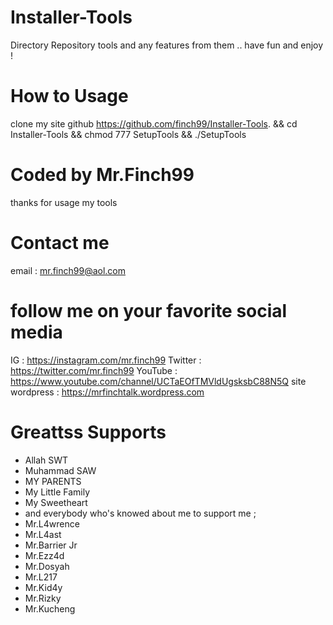 # Installer-Tools
Directory Repository tools and any features from them .. have fun and enjoy ! 
# How to Usage 
clone my site github https://github.com/finch99/Installer-Tools.
 && cd Installer-Tools
 && chmod  777 SetupTools
 && ./SetupTools
# Coded by Mr.Finch99
thanks for usage my tools
# Contact me 
email : mr.finch99@aol.com
# follow me on your favorite social media 
IG : https://instagram.com/mr.finch99
Twitter : https://twitter.com/mr.finch99
YouTube : https://www.youtube.com/channel/UCTaEOfTMVldUgsksbC88N5Q
site wordpress : https://mrfinchtalk.wordpress.com
# Greattss Supports 
- Allah SWT 
- Muhammad SAW
- MY PARENTS
- My Little Family
- My Sweetheart
- and everybody who's knowed about me to support me ; 
- Mr.L4wrence
- Mr.L4ast
- Mr.Barrier Jr
- Mr.Ezz4d
- Mr.Dosyah 
- Mr.L217
- Mr.Kid4y
- Mr.Rizky
- Mr.Kucheng 


